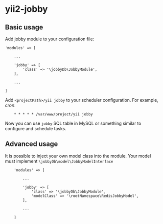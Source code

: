 yii2-jobby
==========

Basic usage
-----------

Add jobby module to your configuration file:


    'modules' => [

        ...

        'jobby' => [
            'class' => '\jobbyDb\JobbyModule',
        ],

        ...

    ]


Add `<projectPath>/yii jobby` to your scheduler configuration. For example, _cron_:

        * * * * * /var/www/project/yii jobby

Now you can use `jobby` SQL table in MySQL or something similar to configure and schedule tasks.

Advanced usage
--------------

It is possible to inject your own model class into the module.
Your model must implement `\jobbyDb\model\JobbyModelInterface`

        'modules' => [

            ...

            'jobby' => [
                'class' => '\jobbyDb\JobbyModule',
                'modelClass' => '\rootNamespace\RedisJobbyModel',
            ],

            ...

        ]
